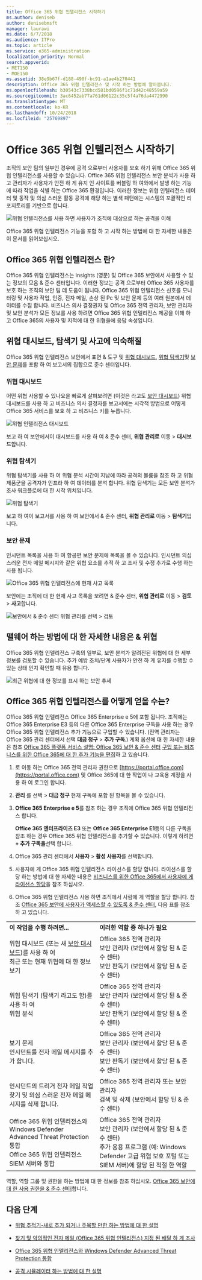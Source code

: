 ```yaml
---
title: Office 365 위협 인텔리전스 시작하기
ms.author: deniseb
author: denisebmsft
manager: laurawi
ms.date: 6/7/2018
ms.audience: ITPro
ms.topic: article
ms.service: o365-administration
localization_priority: Normal
search.appverid:
- MET150
- MOE150
ms.assetid: 38e9b67f-d188-490f-bc91-a1ae4b270441
description: Office 365 위협 인텔리전스 및 시작 하는 방법에 알아봅니다.
ms.openlocfilehash: b30543c7338bcd581bd0596f1c71d42c48559a59
ms.sourcegitcommit: 3ac6452ab77a761d06122c35c5f4a76da4472990
ms.translationtype: MT
ms.contentlocale: ko-KR
ms.lasthandoff: 10/24/2018
ms.locfileid: "25769897"
---
```

# <a name="get-started-with-office-365-threat-intelligence"></a>Office 365 위협 인텔리전스 시작하기

조직의 보안 팀의 일부인 경우에 공격 으로부터 사용자를 보호 하기 위해 Office 365 위협 인텔리전스를 사용할 수 있습니다. Office 365 위협 인텔리전스 보안 분석가 사용 하 고 관리자가 사용자가 안전 하 게 유지 인 사이트를 버블링 하 여와에서 발생 하는 기능에 따라 작업을 식별 하는 Office 365 환경입니다. 이러한 정보는 위협 인텔리전스 데이터 및 동작 및 의심 스러운 활동 공격에 해당 하는 별색 패턴에는 시스템의 포괄적인 리포지토리를 기반으로 합니다.
  
![위협 인텔리전스를 사용 하면 사용자가 조직에 대상으로 하는 공격을 이해](media/6ce67cf2-3bbb-4008-9c55-1b4c7af0471f.png)
  
Office 365 위협 인텔리전스 기능을 포함 하 고 시작 하는 방법에 대 한 자세한 내용은이 문서를 읽어보십시오.
  
## <a name="what-is-office-365-threat-intelligence"></a>Office 365 위협 인텔리전스 란?

Office 365 위협 인텔리전스는 insights (영문) 및 Office 365 보안에서 사용할 수 있는 정보의 모음 &amp; 준수 센터입니다. 이러한 정보는 공격 으로부터 Office 365 사용자를 보호 하는 조직의 보안 팀 데 도움이 됩니다. Office 365 위협 인텔리전스 신호를 모니터링 및 사용자 작업, 인증, 전자 메일, 손상 된 Pc 및 보안 문제 등의 여러 원본에서 데이터를 수집 합니다. 비즈니스 의사 결정권자 및 Office 365 전역 관리자, 보안 관리자 및 보안 분석가 모든 정보를 사용 하려면 Office 365 위협 인텔리전스 제공을 이해 하 고 Office 365의 사용자 및 지적에 대 한 위협을에 응답 속성입니다.
  
## <a name="get-acquainted-with-the-threat-dashboard-explorer-and-incidents"></a>위협 대시보드, 탐색기 및 사고에 익숙해질

Office 365 위협 인텔리전스 보안에서 표면 &amp; 도구 및 [위협 대시보드](get-started-with-ti.md#dashboard), [위협 탐색기](get-started-with-ti.md#explorer)및 [보안 문제](get-started-with-ti.md#incidents)를 포함 하 여 보고서의 집합으로 준수 센터입니다.
  
### <a name="threat-dashboard"></a>위협 대시보드

어떤 위협 사용할 수 있나요을 빠르게 살펴보려면 (이것은 라고도 [보안 대시보드](security-dashboard.md)) 위협 대시보드를 사용 하 고 비즈니스 의사 결정자를 보고서에는 시각적 방법으로 어떻게 Office 365 서비스를 보호 하 고 비즈니스 키를 누릅니다.
  
![위협 인텔리전스 대시보드](media/ce013a31-3f80-4d09-bb95-bfb7623b8bc4.png)
  
보고 하 여 보안에서이 대시보드를 사용 하 여 &amp; 준수 센터, **위협 관리로** 이동 \> **대시보드**합니다.
  
### <a name="threat-explorer"></a>위협 탐색기

위협 탐색기를 사용 하 여 위협 분석 시간이 지남에 따라 공격의 볼륨을 참조 하 고 위협 제품군을 공격자가 인프라 하 여 데이터를 분석 합니다. 위협 탐색기는 모든 보안 분석가 조사 워크플로에 대 한 시작 위치입니다.
  
![위협 탐색기](media/7a7cecee-17f0-4134-bcb8-7cee3f3c3890.png)
  
보고 하 여이 보고서를 사용 하 여 보안에서 &amp; 준수 센터, **위협 관리로** 이동 \> **탐색기**입니다.
  
 ### <a name="incidents"></a>보안 문제

인시던트 목록을 사용 하 여 항공편 보안 문제에 목록을 볼 수 있습니다. 인시던트 의심 스러운 전자 메일 메시지와 같은 위협 요소를 추적 하 고 조사 및 수정 추가로 수행 하는 사용 됩니다.
  
![Office 365 위협 인텔리전스에 현재 사고 목록](media/acadd4c7-d2de-4146-aeb8-90cfad805a9c.png)
  
보안에는 조직에 대 한 현재 사고 목록을 보려면 &amp; 준수 센터, **위협 관리로** 이동 \> **검토** \> **사고**합니다.
  
![보안에서 &amp; 준수 센터 위협 관리를 선택 \> 검토](media/e0f46454-fa38-40f0-a120-b595614d1d22.png)
  
## <a name="learn-more-about-malware-amp-threats"></a>맬웨어 하는 방법에 대 한 자세한 내용은 &amp; 위협

Office 365 위협 인텔리전스 구축의 일부로, 보안 분석가 알려진된 위협에 대 한 세부 정보를 검토할 수 있습니다. 추가 예방 조치/단계 사용자가 안전 하 게 유지를 수행할 수 있는 상태 인지 확인할 때 유용 합니다.
  
![최근 위협에 대 한 정보를 표시 하는 보안 추세](media/11e7d40d-139b-4c56-8d52-c091c8654151.png) 
  
## <a name="how-do-we-get-office-365-threat-intelligence"></a>Office 365 위협 인텔리전스를 어떻게 얻을 수는?

Office 365 위협 인텔리전스 Office 365 Enterprise e 5에 포함 됩니다. 조직에는 Office 365 Enterprise E3 등의 다른 Office 365 Enterprise 구독을 사용 하는 경우 Office 365 위협 인텔리전스 추가 기능으로 구입할 수 있습니다. (전역 관리자는 Office 365 관리 센터에서 선택 **대금 청구** \> **추가 구독**.) 계획 옵션에 대 한 자세한 내용은 참조 [Office 365 플랫폼 서비스 설명: Office 365 보안 &amp; 준수 센터](https://technet.microsoft.com/en-us/library/dn933793.aspx) [구입 또는 비즈니스를 위한 Office 365에 대 한 추가 기능을 편집](https://support.office.com/article/4e7b57d6-b93b-457d-aecd-0ea58bff07a6)하 고 있습니다.
  
1. 로 이동 하는 Office 365 전역 관리자 권한으로 [https://portal.office.com](https://portal.office.com) 및 Office 365에 대 한 작업이 나 교육용 계정을 사용 하 여 로그인 합니다. 
    
2. **관리** 를 선택 \> **대금 청구** 현재 구독에 포함 된 항목을 볼 수 있습니다. 
    
3. **Office 365 Enterprise e 5**를 참조 하는 경우 조직에 Office 365 위협 인텔리전스 합니다.
    
    **Office 365 엔터프라이즈 E3** 또는 **Office 365 Enterprise E1**등의 다른 구독을 참조 하는 경우 Office 365 위협 인텔리전스를 추가할 수 있습니다. 이렇게 하려면 **+ 추가 구독을**선택 합니다.
    
4. Office 365 관리 센터에서 **사용자** \> **활성 사용자**를 선택합니다.
    
5. 사용자에 게 Office 365 위협 인텔리전스 라이선스를 할당 합니다. 라이선스를 할당 하는 방법에 대 한 자세한 내용은 [비즈니스를 위한 Office 365에서 사용자에 게 라이선스 할당](https://support.office.com/article/997596b5-4173-4627-b915-36abac6786dc)을 참조 하십시오.
    
6. Office 365 위협 인텔리전스 사용 하면 조직에서 사람에 게 역할을 할당 합니다. 참조 [Office 365 보안에 사용자가 액세스할 수 있도록 &amp; 준수 센터](grant-access-to-the-security-and-compliance-center.md), 다음 표를 참조 하 고 있습니다.
    
|||
|:-----|:-----|
|**이 작업을 수행 하려면...** <br/> |**이러한 역할 중 하나가 필요** <br/> |
|위협 대시보드 (또는 새 [보안 대시보드](security-dashboard.md))를 사용 하 여  <br/> 최근 또는 현재 위협에 대 한 정보 보기  <br/> |Office 365 전역 관리자  <br/> 보안 관리자 (보안에서 할당 된 &amp; 준수 센터)  <br/> 보안 판독기 (보안에서 할당 된 &amp; 준수 센터)  <br/> |
|위협 탐색기 (탐색기 라고도 함)를 사용 하 여  <br/> 위협 분석  <br/> |Office 365 전역 관리자  <br/> 보안 관리자 (보안에서 할당 된 &amp; 준수 센터)  <br/> 보안 판독기 (보안에서 할당 된 &amp; 준수 센터)  <br/> |
|보기 문제  <br/> 인시던트를 전자 메일 메시지를 추가 합니다.  <br/> |Office 365 전역 관리자  <br/> 보안 관리자 (보안에서 할당 된 &amp; 준수 센터)  <br/> 보안 판독기 (보안에서 할당 된 &amp; 준수 센터)  <br/> |
|인시던트의 트리거 전자 메일 작업  <br/> 찾기 및 의심 스러운 전자 메일 메시지를 삭제 합니다.  <br/> |Office 365 전역 관리자 또는 보안 관리자  <br/> 검색 및 삭제 (보안에서 할당 된 &amp; 준수 센터)  <br/> |
|Office 365 위협 인텔리전스와 Windows Defender Advanced Threat Protection 통합  <br/> Office 365 위협 인텔리전스 SIEM 서버와 통합  <br/> |Office 365 전역 관리자  <br/> 보안 관리자 (보안에서 할당 된 &amp; 준수 센터)  <br/> 추가 응용 프로그램 (예: Windows Defender 고급 위협 보호 포털 또는 SIEM 서버)에 할당 된 적절 한 역할  <br/> |
   
역할, 역할 그룹 및 권한을 하는 방법에 대 한 정보를 참조 하십시오. [Office 365 보안에 대 한 사용 권한을 &amp; 준수 센터](permissions-in-the-security-and-compliance-center.md)합니다.
    
## <a name="next-steps"></a>다음 단계

- [위협 추적기-새로 추가 되거나 주목할 만한 하는 방법에 대 한 설명](threat-trackers.md)
    
- [찾기 및 악의적인 전자 메일 (Office 365 위협 인텔리전스) 지정 된 배달 하 게 조사](investigate-malicious-email-that-was-delivered.md)
    
- [Office 365 위협 인텔리전스와 Windows Defender Advanced Threat Protection 통합](integrate-office-365-ti-with-wdatp.md)
    
- [공격 시뮬레이터 하는 방법에 대 한 설명](attack-simulator.md)
  

